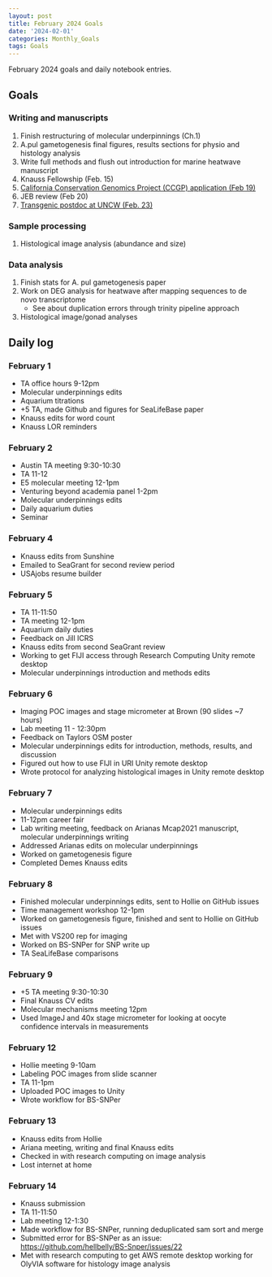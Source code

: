```yaml
---
layout: post
title: February 2024 Goals
date: '2024-02-01'
categories: Monthly_Goals
tags: Goals
---
```


February 2024 goals and daily notebook entries. 

## Goals  

### Writing and manuscripts 
              
1. Finish restructuring of molecular underpinnings (Ch.1)
2. A.pul gametogenesis final figures, results sections for physio and histology analysis
3. Write full methods and flush out introduction for marine heatwave manuscript
4. Knauss Fellowship (Feb. 15)
5. [California Conservation Genomics Project (CCGP) application (Feb 19)](https://aprecruit.ucmerced.edu/JPF01682)
6. JEB review (Feb 20)
7. [Transgenic postdoc at UNCW (Feb. 23)](https://jobs.uncw.edu/postings/30797)

### Sample processing

1. Histological image analysis (abundance and size)

### Data analysis

1. Finish stats for A. pul gametogenesis paper
2. Work on DEG analysis for heatwave after mapping sequences to de novo transcriptome
	- See about duplication errors through trinity pipeline approach
3. Histological image/gonad analyses 

## Daily log 

### February 1
- TA office hours 9-12pm
- Molecular underpinnings edits
- Aquarium titrations
- +5 TA, made Github and figures for SeaLifeBase paper
- Knauss edits for word count
- Knauss LOR reminders

### February 2
- Austin TA meeting 9:30-10:30
- TA 11-12
- E5 molecular meeting 12-1pm
- Venturing beyond academia panel 1-2pm
- Molecular underpinnings edits
- Daily aquarium duties
- Seminar

### February 4
- Knauss edits from Sunshine
- Emailed to SeaGrant for second review period
- USAjobs resume builder

### February 5
- TA 11-11:50
- TA meeting 12-1pm
- Aquarium daily duties
- Feedback on Jill ICRS
- Knauss edits from second SeaGrant review
- Working to get FIJI access through Research Computing Unity remote desktop
- Molecular underpinnings introduction and methods edits

### February 6
- Imaging POC images and stage micrometer at Brown (90 slides ~7 hours)
- Lab meeting 11 - 12:30pm
- Feedback on Taylors OSM poster
- Molecular underpinnings edits for introduction, methods, results, and discussion
- Figured out how to use FIJI in URI Unity remote desktop
- Wrote protocol for analyzing histological images in Unity remote desktop

### February 7
- Molecular underpinnings edits
- 11-12pm career fair
- Lab writing meeting, feedback on Arianas Mcap2021 manuscript, molecular underpinnings writing
- Addressed Arianas edits on molecular underpinnings
- Worked on gametogenesis figure 
- Completed Demes Knauss edits

### February 8
- Finished molecular underpinnings edits, sent to Hollie on GitHub issues
- Time management workshop 12-1pm
- Worked on gametogenesis figure, finished and sent to Hollie on GitHub issues
- Met with VS200 rep for imaging
- Worked on BS-SNPer for SNP write up 
- TA SeaLifeBase comparisons

### February 9
- +5 TA meeting 9:30-10:30
- Final Knauss CV edits
- Molecular mechanisms meeting 12pm
- Used ImageJ and 40x stage micrometer for looking at oocyte confidence intervals in measurements

### February 12
- Hollie meeting 9-10am
- Labeling POC images from slide scanner
- TA 11-1pm
- Uploaded POC images to Unity
- Wrote workflow for BS-SNPer

### February 13
- Knauss edits from Hollie
- Ariana meeting, writing and final Knauss edits
- Checked in with research computing on image analysis
- Lost internet at home

### February 14
- Knauss submission
- TA 11-11:50
- Lab meeting 12-1:30
- Made workflow for BS-SNPer, running deduplicated sam sort and merge
- Submitted error for BS-SNPer as an issue: https://github.com/hellbelly/BS-Snper/issues/22
- Met with research computing to get AWS remote desktop working for OlyVIA software for histology image analysis



